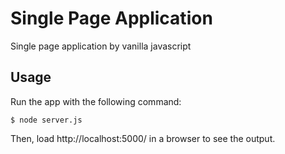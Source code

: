 # Single Page Application

Single page application by vanilla javascript

## Usage

Run the app with the following command:

```shell
$ node server.js
```

Then, load http://localhost:5000/ in a browser to see the output.

